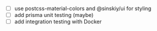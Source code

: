 - [ ] use postcss-material-colors and @sinskiy/ui for styling
- [ ] add prisma unit testing (maybe)
- [ ] add integration testing with Docker
